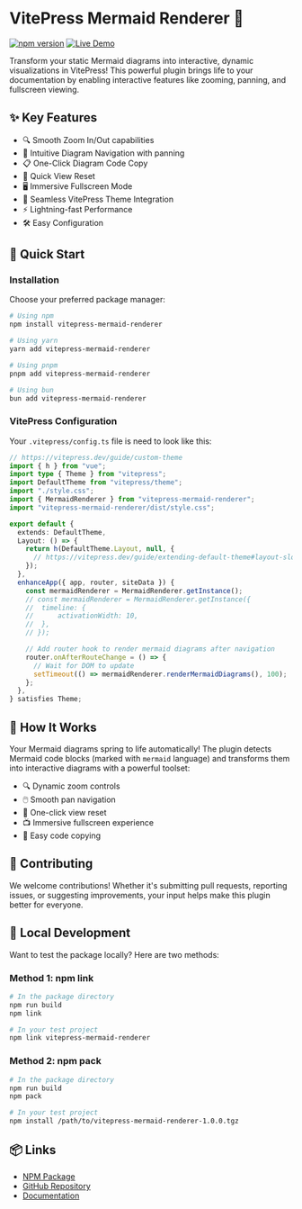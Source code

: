 # VitePress Mermaid Renderer 🎨

[![npm version](https://badge.fury.io/js/vitepress-mermaid-renderer.svg)](https://www.npmjs.com/package/vitepress-mermaid-renderer)
[![Live Demo](https://img.shields.io/badge/demo-live-brightgreen)](https://vitepress-mermaid-renderer.vercel.app/)

Transform your static Mermaid diagrams into interactive, dynamic visualizations in VitePress! This powerful plugin brings life to your documentation by enabling interactive features like zooming, panning, and fullscreen viewing.

## ✨ Key Features

- 🔍 Smooth Zoom In/Out capabilities
- 🔄 Intuitive Diagram Navigation with panning
- 📋 One-Click Diagram Code Copy
- 📏 Quick View Reset
- 🖥️ Immersive Fullscreen Mode
- 🎨 Seamless VitePress Theme Integration
- ⚡ Lightning-fast Performance
- 🛠️ Easy Configuration

## 🚀 Quick Start

### Installation

Choose your preferred package manager:

```bash
# Using npm
npm install vitepress-mermaid-renderer

# Using yarn
yarn add vitepress-mermaid-renderer

# Using pnpm
pnpm add vitepress-mermaid-renderer

# Using bun
bun add vitepress-mermaid-renderer
```

### VitePress Configuration

Your `.vitepress/config.ts` file is need to look like this:

```typescript
// https://vitepress.dev/guide/custom-theme
import { h } from "vue";
import type { Theme } from "vitepress";
import DefaultTheme from "vitepress/theme";
import "./style.css";
import { MermaidRenderer } from "vitepress-mermaid-renderer";
import "vitepress-mermaid-renderer/dist/style.css";

export default {
  extends: DefaultTheme,
  Layout: () => {
    return h(DefaultTheme.Layout, null, {
      // https://vitepress.dev/guide/extending-default-theme#layout-slots
    });
  },
  enhanceApp({ app, router, siteData }) {
    const mermaidRenderer = MermaidRenderer.getInstance();
    // const mermaidRenderer = MermaidRenderer.getInstance({
    // 	timeline: {
    // 		activationWidth: 10,
    // 	},
    // });

    // Add router hook to render mermaid diagrams after navigation
    router.onAfterRouteChange = () => {
      // Wait for DOM to update
      setTimeout(() => mermaidRenderer.renderMermaidDiagrams(), 100);
    };
  },
} satisfies Theme;
```

## 🔧 How It Works

Your Mermaid diagrams spring to life automatically! The plugin detects Mermaid code blocks (marked with `mermaid` language) and transforms them into interactive diagrams with a powerful toolset:

- 🔍 Dynamic zoom controls
- 🖱️ Smooth pan navigation
- 🎯 One-click view reset
- 📺 Immersive fullscreen experience
- 📝 Easy code copying

## 🤝 Contributing

We welcome contributions! Whether it's submitting pull requests, reporting issues, or suggesting improvements, your input helps make this plugin better for everyone.

## 🧪 Local Development

Want to test the package locally? Here are two methods:

### Method 1: npm link

```bash
# In the package directory
npm run build
npm link

# In your test project
npm link vitepress-mermaid-renderer
```

### Method 2: npm pack

```bash
# In the package directory
npm run build
npm pack

# In your test project
npm install /path/to/vitepress-mermaid-renderer-1.0.0.tgz
```

## 📦 Links

- [NPM Package](https://www.npmjs.com/package/vitepress-mermaid-renderer)
- [GitHub Repository](https://github.com/sametcn99/vitepress-mermaid-renderer)
- [Documentation](https://vitepress-mermaid-renderer.vercel.app/)
